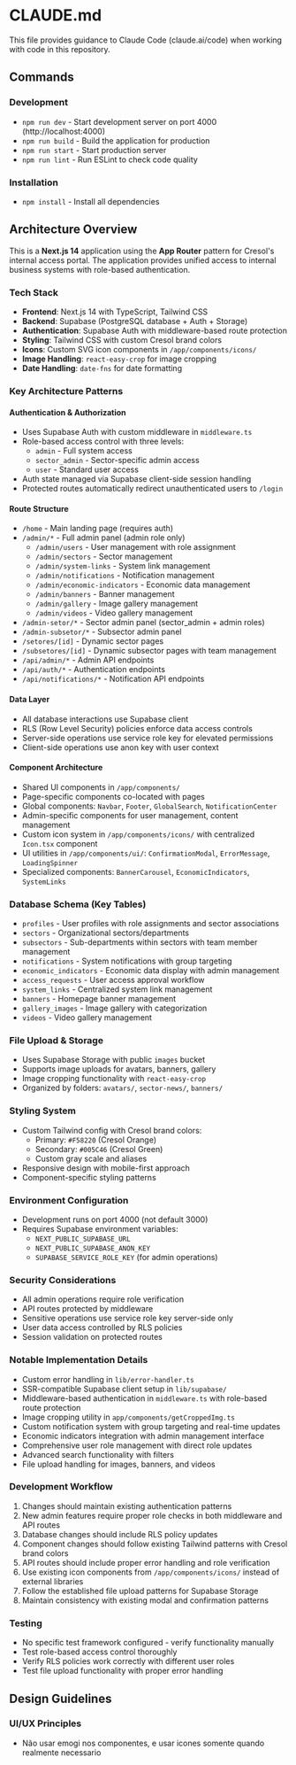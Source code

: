 # CLAUDE.md

This file provides guidance to Claude Code (claude.ai/code) when working with code in this repository.

## Commands

### Development
- `npm run dev` - Start development server on port 4000 (http://localhost:4000)
- `npm run build` - Build the application for production
- `npm run start` - Start production server
- `npm run lint` - Run ESLint to check code quality

### Installation
- `npm install` - Install all dependencies

## Architecture Overview

This is a **Next.js 14** application using the **App Router** pattern for Cresol's internal access portal. The application provides unified access to internal business systems with role-based authentication.

### Tech Stack
- **Frontend**: Next.js 14 with TypeScript, Tailwind CSS
- **Backend**: Supabase (PostgreSQL database + Auth + Storage)
- **Authentication**: Supabase Auth with middleware-based route protection
- **Styling**: Tailwind CSS with custom Cresol brand colors
- **Icons**: Custom SVG icon components in `/app/components/icons/`
- **Image Handling**: `react-easy-crop` for image cropping
- **Date Handling**: `date-fns` for date formatting

### Key Architecture Patterns

#### Authentication & Authorization
- Uses Supabase Auth with custom middleware in `middleware.ts`
- Role-based access control with three levels:
  - `admin` - Full system access
  - `sector_admin` - Sector-specific admin access
  - `user` - Standard user access
- Auth state managed via Supabase client-side session handling
- Protected routes automatically redirect unauthenticated users to `/login`

#### Route Structure
- `/home` - Main landing page (requires auth)
- `/admin/*` - Full admin panel (admin role only)
  - `/admin/users` - User management with role assignment
  - `/admin/sectors` - Sector management
  - `/admin/system-links` - System link management
  - `/admin/notifications` - Notification management
  - `/admin/economic-indicators` - Economic data management
  - `/admin/banners` - Banner management
  - `/admin/gallery` - Image gallery management
  - `/admin/videos` - Video gallery management
- `/admin-setor/*` - Sector admin panel (sector_admin + admin roles)
- `/admin-subsetor/*` - Subsector admin panel
- `/setores/[id]` - Dynamic sector pages
- `/subsetores/[id]` - Dynamic subsector pages with team management
- `/api/admin/*` - Admin API endpoints
- `/api/auth/*` - Authentication endpoints
- `/api/notifications/*` - Notification API endpoints

#### Data Layer
- All database interactions use Supabase client
- RLS (Row Level Security) policies enforce data access controls
- Server-side operations use service role key for elevated permissions
- Client-side operations use anon key with user context

#### Component Architecture
- Shared UI components in `/app/components/`
- Page-specific components co-located with pages
- Global components: `Navbar`, `Footer`, `GlobalSearch`, `NotificationCenter`
- Admin-specific components for user management, content management
- Custom icon system in `/app/components/icons/` with centralized `Icon.tsx` component
- UI utilities in `/app/components/ui/`: `ConfirmationModal`, `ErrorMessage`, `LoadingSpinner`
- Specialized components: `BannerCarousel`, `EconomicIndicators`, `SystemLinks`

### Database Schema (Key Tables)
- `profiles` - User profiles with role assignments and sector associations
- `sectors` - Organizational sectors/departments
- `subsectors` - Sub-departments within sectors with team member management
- `notifications` - System notifications with group targeting
- `economic_indicators` - Economic data display with admin management
- `access_requests` - User access approval workflow
- `system_links` - Centralized system link management
- `banners` - Homepage banner management
- `gallery_images` - Image gallery with categorization
- `videos` - Video gallery management

### File Upload & Storage
- Uses Supabase Storage with public `images` bucket
- Supports image uploads for avatars, banners, gallery
- Image cropping functionality with `react-easy-crop`
- Organized by folders: `avatars/`, `sector-news/`, `banners/`

### Styling System
- Custom Tailwind config with Cresol brand colors:
  - Primary: `#F58220` (Cresol Orange)
  - Secondary: `#005C46` (Cresol Green)
  - Custom gray scale and aliases
- Responsive design with mobile-first approach
- Component-specific styling patterns

### Environment Configuration
- Development runs on port 4000 (not default 3000)
- Requires Supabase environment variables:
  - `NEXT_PUBLIC_SUPABASE_URL`
  - `NEXT_PUBLIC_SUPABASE_ANON_KEY`
  - `SUPABASE_SERVICE_ROLE_KEY` (for admin operations)

### Security Considerations
- All admin operations require role verification
- API routes protected by middleware
- Sensitive operations use service role key server-side only
- User data access controlled by RLS policies
- Session validation on protected routes

### Notable Implementation Details
- Custom error handling in `lib/error-handler.ts`
- SSR-compatible Supabase client setup in `lib/supabase/`
- Middleware-based authentication in `middleware.ts` with role-based route protection
- Image cropping utility in `app/components/getCroppedImg.ts`
- Custom notification system with group targeting and real-time updates
- Economic indicators integration with admin management interface
- Comprehensive user role management with direct role updates
- Advanced search functionality with filters
- File upload handling for images, banners, and videos

### Development Workflow
1. Changes should maintain existing authentication patterns
2. New admin features require proper role checks in both middleware and API routes
3. Database changes should include RLS policy updates
4. Component changes should follow existing Tailwind patterns with Cresol brand colors
5. API routes should include proper error handling and role verification
6. Use existing icon components from `/app/components/icons/` instead of external libraries
7. Follow the established file upload patterns for Supabase Storage
8. Maintain consistency with existing modal and confirmation patterns

### Testing
- No specific test framework configured - verify functionality manually
- Test role-based access control thoroughly
- Verify RLS policies work correctly with different user roles
- Test file upload functionality with proper error handling

## Design Guidelines

### UI/UX Principles
- Não usar emogi nos componentes, e usar icones somente quando realmente necessario